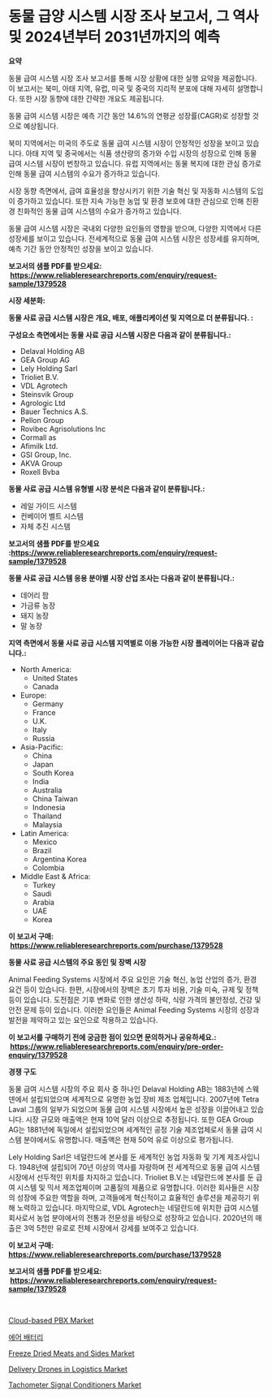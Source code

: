 <p><h1>동물 급양 시스템 시장 조사 보고서, 그 역사 및 2024년부터 2031년까지의 예측</h1></p><p><strong>요약</strong></p>
<p><p>동물 급여 시스템 시장 조사 보고서를 통해 시장 상황에 대한 실행 요약을 제공합니다. 이 보고서는 북미, 아태 지역, 유럽, 미국 및 중국의 지리적 분포에 대해 자세히 설명합니다. 또한 시장 동향에 대한 간략한 개요도 제공됩니다.</p><p>동물 급여 시스템 시장은 예측 기간 동안 14.6%의 연평균 성장률(CAGR)로 성장할 것으로 예상됩니다.</p><p>북미 지역에서는 미국의 주도로 동물 급여 시스템 시장이 안정적인 성장을 보이고 있습니다. 아태 지역 및 중국에서는 식품 생산량의 증가와 수입 시장의 성장으로 인해 동물 급여 시스템 시장이 번창하고 있습니다. 유럽 지역에서는 동물 복지에 대한 관심 증가로 인해 동물 급여 시스템의 수요가 증가하고 있습니다.</p><p>시장 동향 측면에서, 급여 효율성을 향상시키기 위한 기술 혁신 및 자동화 시스템의 도입이 증가하고 있습니다. 또한 지속 가능한 농업 및 환경 보호에 대한 관심으로 인해 친환경 친화적인 동물 급여 시스템의 수요가 증가하고 있습니다.</p><p>동물 급여 시스템 시장은 국내외 다양한 요인들의 영향을 받으며, 다양한 지역에서 다른 성장세를 보이고 있습니다. 전세계적으로 동물 급여 시스템 시장은 성장세를 유지하며, 예측 기간 동안 안정적인 성장을 보이고 있습니다.</p></p>
<p><strong>보고서의 샘플 PDF를 받으세요: &nbsp;<a href="https://www.reliableresearchreports.com/enquiry/request-sample/1379528">https://www.reliableresearchreports.com/enquiry/request-sample/1379528</a></strong></p>
<p><strong>시장 세분화:</strong></p>
<p><strong> 동물 사료 공급 시스템 시장은 개요, 배포, 애플리케이션 및 지역으로 더 분류됩니다. :</strong></p>
<p><strong>구성요소 측면에서는 동물 사료 공급 시스템 시장은 다음과 같이 분류됩니다.:</strong></p>
<p><ul><li>Delaval Holding AB</li><li>GEA Group AG</li><li>Lely Holding Sarl</li><li>Trioliet B.V.</li><li>VDL Agrotech</li><li>Steinsvik Group</li><li>Agrologic Ltd</li><li>Bauer Technics A.S.</li><li>Pellon Group</li><li>Rovibec Agrisolutions Inc</li><li>Cormall as</li><li>Afimilk Ltd.</li><li>GSI Group, Inc.</li><li>AKVA Group</li><li>Roxell Bvba</li></ul></p>
<p><strong> 동물 사료 공급 시스템 유형별 시장 분석은 다음과 같이 분류됩니다.:</strong></p>
<p><ul><li>레일 가이드 시스템</li><li>컨베이어 벨트 시스템</li><li>자체 추진 시스템</li></ul></p>
<p><strong>보고서의 샘플 PDF를 받으세요 :<a href="https://www.reliableresearchreports.com/enquiry/request-sample/1379528">https://www.reliableresearchreports.com/enquiry/request-sample/1379528</a></strong></p>
<p><strong> 동물 사료 공급 시스템 응용 분야별 시장 산업 조사는 다음과 같이 분류됩니다.:</strong></p>
<p><ul><li>데어리 팜</li><li>가금류 농장</li><li>돼지 농장</li><li>말 농장</li></ul></p>
<p><strong>지역 측면에서 동물 사료 공급 시스템 지역별로 이용 가능한 시장 플레이어는 다음과 같습니다.:</strong></p>
<p><ul>
    <li>
        North America:
        <ul>
            <li>United States</li>
            <li>Canada</li>
        </ul>
    </li>
    <li>
        Europe:
        <ul>
            <li>Germany</li>
            <li>France</li>
            <li>U.K.</li>
            <li>Italy</li>
            <li>Russia</li>
        </ul>
    </li>
    <li>
        Asia-Pacific:
        <ul>
            <li>China</li>
            <li>Japan</li>
            <li>South Korea</li>
            <li>India</li>
            <li>Australia</li>
            <li>China Taiwan</li>
            <li>Indonesia</li>
            <li>Thailand</li>
            <li>Malaysia</li>
        </ul>
    </li>
    <li>
        Latin America:
        <ul>
            <li>Mexico</li>
            <li>Brazil</li>
            <li>Argentina Korea</li>
            <li>Colombia</li>
        </ul>
    </li>
    <li>
        Middle East & Africa:
        <ul>
            <li>Turkey</li>
            <li>Saudi</li>
            <li>Arabia</li>
            <li>UAE</li>
            <li>Korea</li>
        </ul>
    </li>
    </ul></p>
<p><strong>이 보고서 구매: &nbsp;<a href="https://www.reliableresearchreports.com/purchase/1379528">https://www.reliableresearchreports.com/purchase/1379528</a></strong></p>
<p><strong>동물 사료 공급 시스템의 주요 동인 및 장벽 시장</strong></p>
<p><p>Animal Feeding Systems 시장에서 주요 요인은 기술 혁신, 농업 산업의 증가, 환경 요건 등이 있습니다. 한편, 시장에서의 장벽은 초기 투자 비용, 기술 미숙, 규제 및 정책 등이 있습니다. 도전점은 기후 변화로 인한 생산성 하락, 식량 가격의 불안정성, 건강 및 안전 문제 등이 있습니다. 이러한 요인들은 Animal Feeding Systems 시장의 성장과 발전을 제약하고 있는 요인으로 작용하고 있습니다.</p></p>
<p><strong>이 보고서를 구매하기 전에 궁금한 점이 있으면 문의하거나 공유하세요.: &nbsp;<a href="https://www.reliableresearchreports.com/enquiry/pre-order-enquiry/1379528">https://www.reliableresearchreports.com/enquiry/pre-order-enquiry/1379528</a></strong></p>
<p><strong>경쟁 구도</strong></p>
<p><p>동물 급여 시스템 시장의 주요 회사 중 하나인 Delaval Holding AB는 1883년에 스웨덴에서 설립되었으며 세계적으로 유명한 농업 장비 제조 업체입니다. 2007년에 Tetra Laval 그룹의 일부가 되었으며 동물 급여 시스템 시장에서 높은 성장을 이끌어내고 있습니다. 시장 규모와 매출액은 현재 10억 달러 이상으로 추정됩니다. 또한 GEA Group AG는 1881년에 독일에서 설립되었으며 세계적인 공정 기술 제조업체로서 동물 급여 시스템 분야에서도 유명합니다. 매출액은 현재 50억 유로 이상으로 평가됩니다.</p><p>Lely Holding Sarl은 네덜란드에 본사를 둔 세계적인 농업 자동화 및 기계 제조사입니다. 1948년에 설립되어 70년 이상의 역사를 자랑하며 전 세계적으로 동물 급여 시스템 시장에서 선두적인 위치를 차지하고 있습니다. Trioliet B.V.는 네덜란드에 본사를 둔 급여 시스템 및 믹서 제조업체이며 고품질의 제품으로 유명합니다. 이러한 회사들은 시장의 성장에 주요한 역할을 하며, 고객들에게 혁신적이고 효율적인 솔루션을 제공하기 위해 노력하고 있습니다. 마지막으로, VDL Agrotech는 네덜란드에 위치한 급여 시스템 회사로서 농업 분야에서의 전통과 전문성을 바탕으로 성장하고 있습니다. 2020년의 매출은 3억 5천만 유로로 전체 시장에서 강세를 보여주고 있습니다.</p></p>
<p><strong>이 보고서 구매: &nbsp; <a href="https://www.reliableresearchreports.com/purchase/1379528">https://www.reliableresearchreports.com/purchase/1379528</a></strong></p>
<p><strong>보고서의 샘플 PDF를 받으세요: &nbsp;<a href="https://www.reliableresearchreports.com/enquiry/request-sample/1379528">https://www.reliableresearchreports.com/enquiry/request-sample/1379528</a></strong><strong></strong></p>
<p>&nbsp;</p>
<p><p><a href="https://github.com/beatblasta/Market-Research-Report-List-2/blob/main/cloud-based-pbx-market.md">Cloud-based PBX Market</a></p><p><a href="https://github.com/oajzkywllm460/Market-Research-Report-List-1/blob/main/9207546186614.md">에어 배터리</a></p><p><a href="https://forested-sushi-9b0.notion.site/Insights-into-Freeze-Dried-Meats-and-Sides-Market-Size-Analysing-Market-Share-Trends-and-Growth-f-9cf03584352743659fe91057e0a6666a">Freeze Dried Meats and Sides Market</a></p><p><a href="https://view.publitas.com/reportprime-1/insights-into-delivery-drones-in-logistics-market-size-analysing-market-share-trends-and-growth-from-2024-to-2031/">Delivery Drones in Logistics Market</a></p><p><a href="https://summer-dogwood-3e9.notion.site/Tachometer-Signal-Conditioners-Market-Size-Evaluating-its-Market-Trends-Growth-and-Projections-20-6f452874af6d4a3a80dc925b67787bd1">Tachometer Signal Conditioners Market</a></p></p>